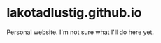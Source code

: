 lakotadlustig.github.io
=======================

Personal website. I'm not sure what I'll do here yet.
